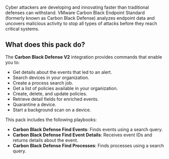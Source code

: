 

Cyber attackers are developing and innovating faster than traditional defenses can withstand. VMware Carbon Black Endpoint Standard (formerly known as Carbon Black Defense) analyzes endpoint data and uncovers malicious activity to stop all types of attacks before they reach critical systems.

## What does this pack do?
The **Carbon Black Defense V2** integration provides commands that enable you to:

- Get details about the events that led to an alert.
- Search devices in your organization.
- Create a process search job. 
- Get a list of policies available in your organization.
- Create, delete, and update policies.
- Retrieve detail fields for enriched events.
- Quarantine a device. 
- Start a background scan on a device.
     

This pack includes the following playbooks:

- **Carbon Black Defense Find Events**: Finds events using a search query. 
- **Carbon Black Defense Find Event Details**: Receives event IDs and returns details about the event.
- **Carbon Black Defense Find Processes**: Finds processes using a search query.

